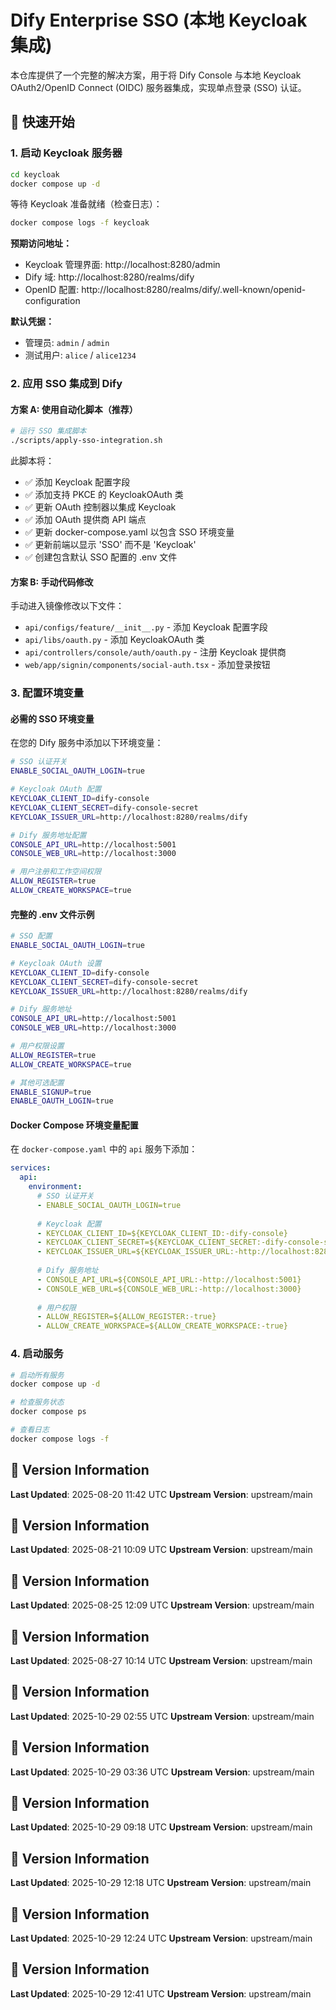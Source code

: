 # Dify Enterprise SSO (本地 Keycloak 集成)

本仓库提供了一个完整的解决方案，用于将 Dify Console 与本地 Keycloak OAuth2/OpenID Connect (OIDC) 服务器集成，实现单点登录 (SSO) 认证。


## 🚀 快速开始

### 1. 启动 Keycloak 服务器

```bash
cd keycloak
docker compose up -d
```

等待 Keycloak 准备就绪（检查日志）：
```bash
docker compose logs -f keycloak
```

**预期访问地址：**
- Keycloak 管理界面: http://localhost:8280/admin
- Dify 域: http://localhost:8280/realms/dify
- OpenID 配置: http://localhost:8280/realms/dify/.well-known/openid-configuration

**默认凭据：**
- 管理员: `admin` / `admin`
- 测试用户: `alice` / `alice1234`

### 2. 应用 SSO 集成到 Dify

#### 方案 A: 使用自动化脚本（推荐）
```bash
# 运行 SSO 集成脚本
./scripts/apply-sso-integration.sh
```

此脚本将：
- ✅ 添加 Keycloak 配置字段
- ✅ 添加支持 PKCE 的 KeycloakOAuth 类
- ✅ 更新 OAuth 控制器以集成 Keycloak
- ✅ 添加 OAuth 提供商 API 端点
- ✅ 更新 docker-compose.yaml 以包含 SSO 环境变量
- ✅ 更新前端以显示 'SSO' 而不是 'Keycloak'
- ✅ 创建包含默认 SSO 配置的 .env 文件

#### 方案 B: 手动代码修改
手动进入镜像修改以下文件：
- `api/configs/feature/__init__.py` - 添加 Keycloak 配置字段
- `api/libs/oauth.py` - 添加 KeycloakOAuth 类
- `api/controllers/console/auth/oauth.py` - 注册 Keycloak 提供商
- `web/app/signin/components/social-auth.tsx` - 添加登录按钮

### 3. 配置环境变量

#### 必需的 SSO 环境变量

在您的 Dify 服务中添加以下环境变量：

```bash
# SSO 认证开关
ENABLE_SOCIAL_OAUTH_LOGIN=true

# Keycloak OAuth 配置
KEYCLOAK_CLIENT_ID=dify-console
KEYCLOAK_CLIENT_SECRET=dify-console-secret
KEYCLOAK_ISSUER_URL=http://localhost:8280/realms/dify

# Dify 服务地址配置
CONSOLE_API_URL=http://localhost:5001
CONSOLE_WEB_URL=http://localhost:3000

# 用户注册和工作空间权限
ALLOW_REGISTER=true
ALLOW_CREATE_WORKSPACE=true
```

#### 完整的 .env 文件示例

```bash
# SSO 配置
ENABLE_SOCIAL_OAUTH_LOGIN=true

# Keycloak OAuth 设置
KEYCLOAK_CLIENT_ID=dify-console
KEYCLOAK_CLIENT_SECRET=dify-console-secret
KEYCLOAK_ISSUER_URL=http://localhost:8280/realms/dify

# Dify 服务地址
CONSOLE_API_URL=http://localhost:5001
CONSOLE_WEB_URL=http://localhost:3000

# 用户权限设置
ALLOW_REGISTER=true
ALLOW_CREATE_WORKSPACE=true

# 其他可选配置
ENABLE_SIGNUP=true
ENABLE_OAUTH_LOGIN=true
```

#### Docker Compose 环境变量配置

在 `docker-compose.yaml` 中的 `api` 服务下添加：

```yaml
services:
  api:
    environment:
      # SSO 认证开关
      - ENABLE_SOCIAL_OAUTH_LOGIN=true
      
      # Keycloak 配置
      - KEYCLOAK_CLIENT_ID=${KEYCLOAK_CLIENT_ID:-dify-console}
      - KEYCLOAK_CLIENT_SECRET=${KEYCLOAK_CLIENT_SECRET:-dify-console-secret}
      - KEYCLOAK_ISSUER_URL=${KEYCLOAK_ISSUER_URL:-http://localhost:8280/realms/dify}
      
      # Dify 服务地址
      - CONSOLE_API_URL=${CONSOLE_API_URL:-http://localhost:5001}
      - CONSOLE_WEB_URL=${CONSOLE_WEB_URL:-http://localhost:3000}
      
      # 用户权限
      - ALLOW_REGISTER=${ALLOW_REGISTER:-true}
      - ALLOW_CREATE_WORKSPACE=${ALLOW_CREATE_WORKSPACE:-true}
```

### 4. 启动服务

```bash
# 启动所有服务
docker compose up -d

# 检查服务状态
docker compose ps

# 查看日志
docker compose logs -f
```
## 📅 Version Information

**Last Updated**: 2025-08-20 11:42 UTC
**Upstream Version**: upstream/main

## 📅 Version Information

**Last Updated**: 2025-08-21 10:09 UTC
**Upstream Version**: upstream/main

## 📅 Version Information

**Last Updated**: 2025-08-25 12:09 UTC
**Upstream Version**: upstream/main

## 📅 Version Information

**Last Updated**: 2025-08-27 10:14 UTC
**Upstream Version**: upstream/main

## 📅 Version Information

**Last Updated**: 2025-10-29 02:55 UTC
**Upstream Version**: upstream/main

## 📅 Version Information

**Last Updated**: 2025-10-29 03:36 UTC
**Upstream Version**: upstream/main

## 📅 Version Information

**Last Updated**: 2025-10-29 09:18 UTC
**Upstream Version**: upstream/main

## 📅 Version Information

**Last Updated**: 2025-10-29 12:18 UTC
**Upstream Version**: upstream/main

## 📅 Version Information

**Last Updated**: 2025-10-29 12:24 UTC
**Upstream Version**: upstream/main

## 📅 Version Information

**Last Updated**: 2025-10-29 12:41 UTC
**Upstream Version**: upstream/main
